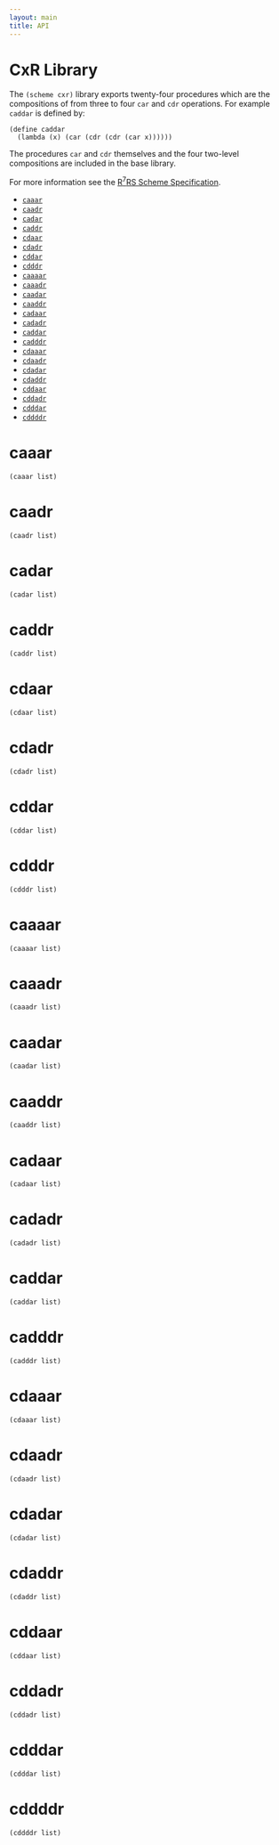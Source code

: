 ```yaml
---
layout: main
title: API
---
```


# CxR Library

The `(scheme cxr)` library exports twenty-four procedures which are the compositions of from three to four `car` and `cdr` operations. For example `caddar` is defined by:

    (define caddar
      (lambda (x) (car (cdr (cdr (car x))))))

The procedures `car` and `cdr` themselves and the four two-level compositions are included in the base library.

For more information see the [R<sup>7</sup>RS Scheme Specification](../../r7rs.pdf).

- [`caaar`](#caaar)
- [`caadr`](#caadr)
- [`cadar`](#cadar)
- [`caddr`](#caddr)
- [`cdaar`](#cdaar)
- [`cdadr`](#cdadr)
- [`cddar`](#cddar)
- [`cdddr`](#cdddr)
- [`caaaar`](#caaaar)
- [`caaadr`](#caaadr)
- [`caadar`](#caadar)
- [`caaddr`](#caaddr)
- [`cadaar`](#cadaar)
- [`cadadr`](#cadadr)
- [`caddar`](#caddar)
- [`cadddr`](#cadddr)
- [`cdaaar`](#cdaaar)
- [`cdaadr`](#cdaadr)
- [`cdadar`](#cdadar)
- [`cdaddr`](#cdaddr)
- [`cddaar`](#cddaar)
- [`cddadr`](#cddadr)
- [`cdddar`](#cdddar)
- [`cddddr`](#cddddr)

# caaar

    (caaar list)

# caadr

    (caadr list)

# cadar

    (cadar list)

# caddr

    (caddr list)

# cdaar

    (cdaar list)

# cdadr

    (cdadr list)

# cddar

    (cddar list)

# cdddr

    (cdddr list)

# caaaar

    (caaaar list)

# caaadr

    (caaadr list)

# caadar

    (caadar list)

# caaddr

    (caaddr list)

# cadaar

    (cadaar list)

# cadadr

    (cadadr list)

# caddar

    (caddar list)

# cadddr

    (cadddr list)

# cdaaar

    (cdaaar list)

# cdaadr

    (cdaadr list)

# cdadar

    (cdadar list)

# cdaddr

    (cdaddr list)

# cddaar

    (cddaar list)

# cddadr

    (cddadr list)

# cdddar

    (cdddar list)

# cddddr

    (cddddr list)

